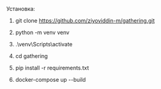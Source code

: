 Установка:
1) git clone https://github.com/ziyoviddin-m/gathering.git

2) python -m venv venv

3) .\venv\Scripts\activate

4) cd gathering

5) pip install -r requirements.txt

7) docker-compose up --build
